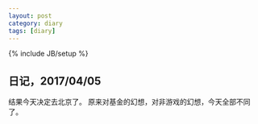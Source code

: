```yaml
---
layout: post
category: diary
tags: [diary]
---
```

{% include JB/setup %}


## 日记，2017/04/05
结果今天决定去北京了。
原来对基金的幻想，对非游戏的幻想，今天全部不同了。